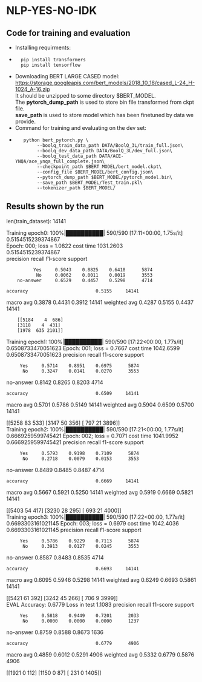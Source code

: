 # NLP-YES-NO-IDK
## Code for training and evaluation

- Installing requirments:
-       pip install transformers
        pip install tensorflow
- Downloading BERT LARGE CASED model:
https://storage.googleapis.com/bert_models/2018_10_18/cased_L-24_H-1024_A-16.zip     
It should be unzipped to some directory $BERT_MODEL.      
The **pytorch_dump_path** is used to store bin file transformed from ckpt file.   
**save_path** is used to store model which has been finetuned by data we provide.  
- Command for training and evaluating on the dev set:      
-        python bert_pytorch.py \
              --boolq_train_data_path DATA/BoolQ_3L/train_full.json\
              --boolq_dev_data_path DATA/BoolQ_3L/dev_full.json\
              --boolq_test_data_path DATA/ACE-YNQA/ace_ynqa_full_complete.json\
              --checkpoint_path $BERT_MODEL/bert_model.ckpt\
              --config_file $BERT_MODEL/bert_config.json\
              --pytorch_dump_path $BERT_MODEL/pytorch_model.bin\
              --save_path $BERT_MODEL/Test_train.pkl\
              --tokenizer_path $BERT_MODEL/
              
## Results shown by the run
len(train_dataset):  14141       
      
Training epoch0: 100%|██████████| 590/590 [17:11<00:00,  1.75s/it]
0.5154515239374867     
Epoch: 000; loss = 1.0822 cost time  1031.2603      
0.5154515239374867       
                precision    recall  f1-score   support

              Yes     0.5043    0.8825    0.6418      5874
               No     0.0062    0.0011    0.0019      3553
        no-answer     0.6529    0.4457    0.5298      4714

    accuracy                         0.5155     14141
   macro avg     0.3878    0.4431    0.3912     14141
weighted avg     0.4287    0.5155    0.4437     14141      
 
        [[5184    4  686]
        [3118    4  431]
        [1978  635 2101]]            
Training epoch1: 100%|██████████| 590/590 [17:22<00:00,  1.77s/it]
0.6508733470051623
Epoch: 001; loss = 0.7667 cost time  1042.6599
0.6508733470051623
              precision    recall  f1-score   support

         Yes     0.5714    0.8951    0.6975      5874
          No     0.3247    0.0141    0.0270      3553
   no-answer     0.8142    0.8265    0.8203      4714

    accuracy                         0.6509     14141
   macro avg     0.5701    0.5786    0.5149     14141
weighted avg     0.5904    0.6509    0.5700     14141
 
 [[5258   83  533]
 [3147   50  356]
 [ 797   21 3896]]                
Training epoch2: 100%|██████████| 590/590 [17:21<00:00,  1.77s/it]
0.6669259599745421
Epoch: 002; loss = 0.7071 cost time  1041.9952
0.6669259599745421
              precision    recall  f1-score   support

         Yes     0.5793    0.9198    0.7109      5874
          No     0.2718    0.0079    0.0153      3553
   no-answer     0.8489    0.8485    0.8487      4714

    accuracy                         0.6669     14141
   macro avg     0.5667    0.5921    0.5250     14141
weighted avg     0.5919    0.6669    0.5821     14141
 
 [[5403   54  417]
 [3230   28  295]
 [ 693   21 4000]]                  
Training epoch3: 100%|██████████| 590/590 [17:22<00:00,  1.77s/it]
0.6693303161021145
Epoch: 003; loss = 0.6979 cost time  1042.4036
0.6693303161021145
              precision    recall  f1-score   support

         Yes     0.5786    0.9229    0.7113      5874
          No     0.3913    0.0127    0.0245      3553
   no-answer     0.8587    0.8483    0.8535      4714

    accuracy                         0.6693     14141
   macro avg     0.6095    0.5946    0.5298     14141
weighted avg     0.6249    0.6693    0.5861     14141
 
 [[5421   61  392]
 [3242   45  266]
 [ 706    9 3999]]                   
EVAL
Accuracy: 0.6779 Loss in test 1.1083
              precision    recall  f1-score   support

         Yes     0.5818    0.9449    0.7201      2033
          No     0.0000    0.0000    0.0000      1237
   no-answer     0.8759    0.8588    0.8673      1636

    accuracy                         0.6779      4906
   macro avg     0.4859    0.6012    0.5291      4906
weighted avg     0.5332    0.6779    0.5876      4906
 
 [[1921    0  112]
 [1150    0   87]
 [ 231    0 1405]]

              

